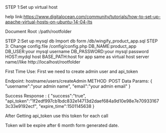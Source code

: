 STEP 1:Set up virtual host

help link:https://www.digitalocean.com/community/tutorials/how-to-set-up-apache-virtual-hosts-on-ubuntu-14-04-lts

Document Root :/path/rootfolder

STEP 2:Set up mysql db
    Import db form /db/wingify_product_app.sql
STEP 3:
    Change config.file /config/config.php
    DB_NAME:product_app
    DB_USER:your mysql username
    DB_PASSWORD:your mysql password
    HOST:mydql host
    BASE_PATH:host for app  same as virtual host server name//like http://localhost/rootfolder



First Time Use:
    First we need to create admin user and api_token

Endpoint: hostname/users/createAdmin
METHOD :POST
Data Params:
    {
      "username":"your admin name",
      "email":"your admin email"
    }

Success Response :
        {
        "success":"true",
        "api_token":"1f2edf997cb1bdc832e14713d2daef684a9d10e98e7e709331673c33e9192ecf",
        "expire_time":1501145638
        }


After Getting api_token use this token for each call


Token will be expire after 6 month form generated date.
